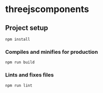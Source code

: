 # threejscomponents

## Project setup
```
npm install
```

### Compiles and minifies for production
```
npm run build
```

### Lints and fixes files
```
npm run lint
```